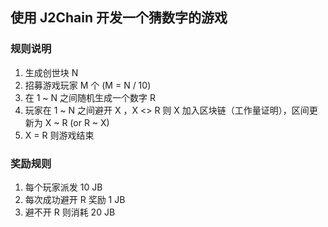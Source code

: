 ## 使用 J2Chain 开发一个猜数字的游戏


### 规则说明

1. 生成创世块 N
2. 招募游戏玩家 M 个 (M = N / 10)
3. 在 1 ~ N 之间随机生成一个数字 R
4. 玩家在 1 ~ N 之间避开 X ，X <> R 则 X 加入区块链（工作量证明），区间更新为 X ~ R (or R ~ X)
5. X = R 则游戏结束

### 奖励规则

1. 每个玩家派发 10 JB
2. 每次成功避开 R 奖励 1 JB
3. 避不开 R 则消耗 20 JB